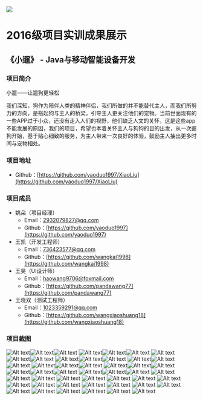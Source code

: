 <img src="image/logo.png"/>

# 2016级项目实训成果展示 

## 《小遛》 - Java与移动智能设备开发


### 项目简介

小遛——让遛狗更轻松

我们深知，狗作为陪伴人类的精神伴侣，我们所做的并不能替代主人，而我们所努力的方向，是搭起狗与主人的桥梁，引导主人更关注他们的宠物。当前世面现有的一些APP过于小众，还没有走入人们的视野，他们缺乏人文的关怀，这是这些app不能发展的原因，我们的项目，希望也本着关怀主人与狗狗的目的出发，从一次遛狗开始，基于贴心细致的服务，为主人带来一次良好的体验，鼓励主人抽出更多时间与宠物相处。



### 项目地址
- Github：[https://github.com/yaoduo1997/XiaoLiu](https://github.com/yaoduo1997/XiaoLiu)

### 项目成员

- 姚朵（项目经理）
  - Email：[2932079827@qq.com](mailto:2932079827@qq.com) 
  - Github：[https://github.com/yaoduo1997](https://github.com/yaoduo1997)
- 王凯（开发工程师）
  - Email：[736423577@qq.com](mailto:736423577@qq.com)
  - Github：[https://github.com/wangkai1998](https://github.com/wangkai1998)
- 王昊（UI设计师）
  - Email：[haowang9706@foxmail.com](mailto:haowang9706@foxmail.com)
  - Github：[https://github.com/pandawang77](https://github.com/pandawang77)
- 王晓双（测试工程师）
  - Email：[1023359291@qq.com](mailto:1023359291@qq.com)
  - Github：[https://github.com/wangxiaoshuang18](https://github.com/wangxiaoshuang18)


### 项目截图
![Alt text](./3_首页用户.jpg)![Alt text](./3-1-1_选择狗和地址.jpg)![Alt text](./3-1-2_预约时间.jpg)
![Alt text](./3-1-3_订单核实界面.jpg)![Alt text](./3-1-3-1_费用计算规则.jpg)![Alt text](./3-1-4_预约成功.jpg)
![Alt text](./3-2-1_选择狗和地址.jpg)![Alt text](./3-2-1_选择周期.jpg)![Alt text](./3-2-3_订单核实.jpg)
![Alt text](./3-3-1_遛狗师清单.jpg)![Alt text](./3-3-2_遛狗师资料.jpg)![Alt text](./4-1-2_商铺详情.jpg)
![Alt text](./5-1-1_广场.jpg)![Alt text](./5-1-2_发布动态.jpg)![Alt text](./5-1-3_消息通知.jpg)
![Alt text](./5-1-4_我的.jpg)![Alt text](./5-1-4-1_评论详情.jpg)![Alt text](./5-1-5_点赞.jpg)
![Alt text](./5-1-6_评论.jpg)![Alt text](./6-1_全部订单.jpg)![Alt text](./6-2_未开始订单.jpg)
![Alt text](./6-3_进行中订单.jpg)![Alt text](./6-4_已完成订单.jpg)![Alt text](./7-1_我的.jpg)
![Alt text](./7-2_修改资料.jpg)![Alt text](./7-3_身份认证.jpg)![Alt text](./7-4_查看小狗.jpg)
![Alt text](./7-4-1_添加狗.jpg)
![Alt text](./7-4-2_修改狗资料.jpg)
![Alt text](./7-5_查看地址.jpg)
![Alt text](./7-5-1_修改地址.jpg)
![Alt text](./7-5-2_新增地址.jpg)
![Alt text](./7-6_账户与安全.jpg)
![Alt text](./7-6-1_修改手机号.jpg)
![Alt text](./7-6-2_修改密码.jpg)
![Alt text](./7-7_关于我们.jpg)
![Alt text](./7-8_消息通知.jpg)
![Alt text](./7-9_检查更新.jpg)
![Alt text](./0_开屏页.jpg)
![Alt text](./1-3_引导页.jpg)
![Alt text](./2-1_验证码登录页.jpg)
![Alt text](./2-2_密码登录页.jpg)
![Alt text](./4-1-1_商城.jpg)
![Alt text](./7-.jpg)
![Alt text](./1-1_引导页.jpg)
![Alt text](./1-2_引导页.jpg)
![Alt text](./2-3_用户分类.jpg)
![Alt text](./6-3-1_遛狗路线.jpg)

